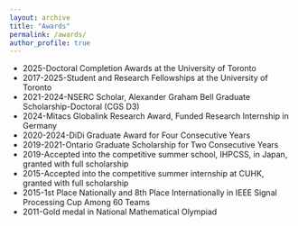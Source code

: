 ```yaml
---
layout: archive
title: "Awards"
permalink: /awards/
author_profile: true
---
```


* 2025-Doctoral Completion Awards at the University of Toronto
* 2017-2025-Student and Research Fellowships at the University of Toronto
* 2021-2024-NSERC Scholar, Alexander Graham Bell Graduate Scholarship-Doctoral (CGS D3)
* 2024-Mitacs Globalink Research Award, Funded Research Internship in Germany
* 2020-2024-DiDi Graduate Award for Four Consecutive Years
* 2019-2021-Ontario Graduate Scholarship for Two Consecutive Years
* 2019-Accepted into the competitive summer school, IHPCSS, in Japan, granted with full scholarship
* 2015-Accepted into the competitive summer internship at CUHK, granted with full scholarship
* 2015-1st Place Nationally and 8th Place Internationally in IEEE Signal Processing Cup Among 60 Teams
* 2011-Gold medal in National Mathematical Olympiad
